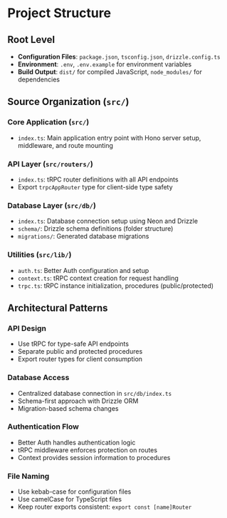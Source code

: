 # Project Structure

## Root Level

- **Configuration Files**: `package.json`, `tsconfig.json`, `drizzle.config.ts`
- **Environment**: `.env`, `.env.example` for environment variables
- **Build Output**: `dist/` for compiled JavaScript, `node_modules/` for dependencies

## Source Organization (`src/`)

### Core Application (`src/`)
- `index.ts`: Main application entry point with Hono server setup, middleware, and route mounting

### API Layer (`src/routers/`)
- `index.ts`: tRPC router definitions with all API endpoints
- Export `trpcAppRouter` type for client-side type safety

### Database Layer (`src/db/`)
- `index.ts`: Database connection setup using Neon and Drizzle
- `schema/`: Drizzle schema definitions (folder structure)
- `migrations/`: Generated database migrations

### Utilities (`src/lib/`)
- `auth.ts`: Better Auth configuration and setup
- `context.ts`: tRPC context creation for request handling
- `trpc.ts`: tRPC instance initialization, procedures (public/protected)

## Architectural Patterns

### API Design
- Use tRPC for type-safe API endpoints
- Separate public and protected procedures
- Export router types for client consumption

### Database Access
- Centralized database connection in `src/db/index.ts`
- Schema-first approach with Drizzle ORM
- Migration-based schema changes

### Authentication Flow
- Better Auth handles authentication logic
- tRPC middleware enforces protection on routes
- Context provides session information to procedures

### File Naming
- Use kebab-case for configuration files
- Use camelCase for TypeScript files
- Keep router exports consistent: `export const [name]Router`